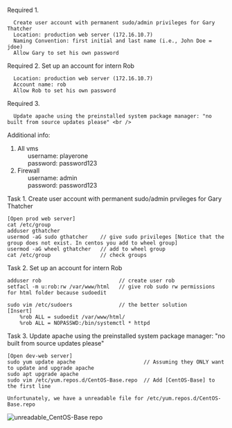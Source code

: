 Required 1. 

      Create user account with permanent sudo/admin privileges for Gary Thatcher
      Location: production web server (172.16.10.7)
      Naming Convention: first initial and last name (i.e., John Doe = jdoe)
      Allow Gary to set his own password
      
Required 2. Set up an account for intern Rob 

      Location: production web server (172.16.10.7) 
      Account name: rob
      Allow Rob to set his own password 
      
Required 3. 

      Update apache using the preinstalled system package manager: "no built from source updates please" <br />

Additional info:
1. All vms <br />
&nbsp;&nbsp;&nbsp;&nbsp;&nbsp;   username: playerone <br />
&nbsp;&nbsp;&nbsp;&nbsp;&nbsp;   password: password123 <br />
2. Firewall <br />
&nbsp;&nbsp;&nbsp;&nbsp;&nbsp;   username: admin <br />
&nbsp;&nbsp;&nbsp;&nbsp;&nbsp;   password: password123 <br />
      
Task 1. Create user account with permanent sudo/admin prvileges for Gary Thatcher <br />
    
    [Open prod web server] 
    cat /etc/group                  
    adduser gthatcher             
    usermod -aG sudo gthatcher    // give sudo privileges [Notice that the group does not exist. In centos you add to wheel group]  
    usermod -aG wheel gthatcher   // add to wheel group
    cat /etc/group                // check groups

Task 2. Set up an account for intern Rob <br />
    
    adduser rob                         // create user rob
    setfacl -m u:rob:rw /var/www/html   // give rob sudo rw permissions for html folder because sudoedit
    
    sudo vim /etc/sudoers               // the better solution
    [Insert]
        %rob ALL = sudoedit /var/www/html/
        %rob ALL = NOPASSWD:/bin/systemctl * httpd

Task 3. Update apache using the preinstalled system package manager: "no built from source updates please"<br />

    [Open dev-web server]
    sudo yum update apache                      // Assuming they ONLY want to update and upgrade apache
    sudo apt upgrade apache               
    sudo vim /etc/yum.repos.d/CentOS-Base.repo  // Add [CentOS-Base] to the first line
    
    Unfortunately, we have a unreadable file for /etc/yum.repos.d/CentOS-Base.repo
    
   
![unreadable_CentOS-Base repo](https://user-images.githubusercontent.com/55419454/164584285-d409707d-72ab-4534-b043-150ca56a4e52.png)

